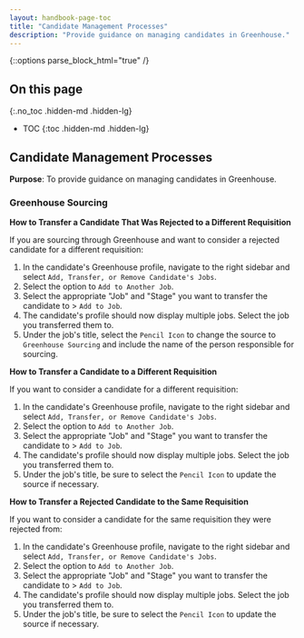 ```yaml
---
layout: handbook-page-toc
title: "Candidate Management Processes"
description: "Provide guidance on managing candidates in Greenhouse."
---
```


{::options parse_block_html="true" /}

## On this page
{:.no_toc .hidden-md .hidden-lg}

- TOC
{:toc .hidden-md .hidden-lg}


## Candidate Management Processes
**Purpose**: To provide guidance on managing candidates in Greenhouse.

### Greenhouse Sourcing

**How to Transfer a Candidate That Was Rejected to a Different Requisition**

If you are sourcing through Greenhouse and want to consider a rejected candidate for a different requisition:
1. In the candidate's Greenhouse profile, navigate to the right sidebar and select `Add, Transfer, or Remove Candidate's Jobs`.
1. Select the option to `Add to Another Job`.
1. Select the appropriate "Job" and "Stage" you want to transfer the candidate to > `Add to Job`.
1. The candidate's profile should now display multiple jobs. Select the job you transferred them to.
1. Under the job's title, select the `Pencil Icon` to change the source to `Greenhouse Sourcing` and include the name of the person responsible for sourcing.

**How to Transfer a Candidate to a Different Requisition**

If you want to consider a candidate for a different requisition:
1. In the candidate's Greenhouse profile, navigate to the right sidebar and select `Add, Transfer, or Remove Candidate's Jobs`.
1. Select the option to `Add to Another Job`.
1. Select the appropriate "Job" and "Stage" you want to transfer the candidate to > `Add to Job`.
1. The candidate's profile should now display multiple jobs. Select the job you transferred them to.
1. Under the job's title, be sure to select the `Pencil Icon` to update the source if necessary.

**How to Transfer a Rejected Candidate to the Same Requisition**

If you want to consider a candidate for the same requisition they were rejected from:
1. In the candidate's Greenhouse profile, navigate to the right sidebar and select `Add, Transfer, or Remove Candidate's Jobs`.
1. Select the option to `Add to Another Job`.
1. Select the appropriate "Job" and "Stage" you want to transfer the candidate to > `Add to Job`.
1. The candidate's profile should now display multiple jobs. Select the job you transferred them to.
1. Under the job's title, be sure to select the `Pencil Icon` to update the source if necessary.

